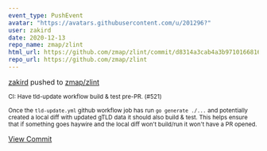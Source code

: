 ```yaml
---
event_type: PushEvent
avatar: "https://avatars.githubusercontent.com/u/201296?"
user: zakird
date: 2020-12-13
repo_name: zmap/zlint
html_url: https://github.com/zmap/zlint/commit/d8314a3cab4a3b971016681608f217b9a2655126
repo_url: https://github.com/zmap/zlint
---
```


<a href='https://github.com/zakird' target='_blank'>zakird</a> pushed to <a href='https://github.com/zmap/zlint' target='_blank'>zmap/zlint</a>

<small>CI: Have tld-update workflow build & test pre-PR. (#521)

Once the `tld-update.yml` github workflow job has run `go generate
./...` and potentially created a local diff with updated gTLD data it
should also build & test. This helps ensure that if something goes
haywire and the local diff won't build/run it won't have a PR opened.</small>

<a href='https://github.com/zmap/zlint/commit/d8314a3cab4a3b971016681608f217b9a2655126' target='_blank'>View Commit</a>